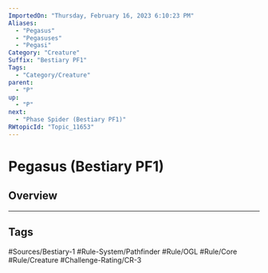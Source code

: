 ```yaml
---
ImportedOn: "Thursday, February 16, 2023 6:10:23 PM"
Aliases:
  - "Pegasus"
  - "Pegasuses"
  - "Pegasi"
Category: "Creature"
Suffix: "Bestiary PF1"
Tags:
  - "Category/Creature"
parent:
  - "P"
up:
  - "P"
next:
  - "Phase Spider (Bestiary PF1)"
RWtopicId: "Topic_11653"
---
```

# Pegasus (Bestiary PF1)
## Overview

---
## Tags
#Sources/Bestiary-1 #Rule-System/Pathfinder #Rule/OGL #Rule/Core #Rule/Creature #Challenge-Rating/CR-3

